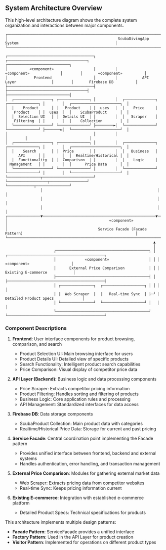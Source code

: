 ## System Architecture Overview

This high-level architecture diagram shows the complete system organization and interactions between major components.

```
┌───────────────────────────────────────────────────────────────────────────────────────────────────────────────────┐
│                                                  ScubaDivingApp System                                            │
└───────────────────────────────────────────────────────────────────────────────────────────────────────────────────┘
                                                          
┌───────────────────────────────────────┐         ┌────────────────────────────────────┐        ┌────────────────────────────┐
│          «component»                  │         │           «component»              │        │       «component»          │
│            Frontend                   │         │           API Layer                │        │       Firebase DB          │
├───────────────────────────────────────┤         ├────────────────────────────────────┤        ├────────────────────────────┤
│  ┌─────────────────┐ ┌──────────────┐ │         │  ┌──────────────┐ ┌──────────────┐ │        │  ┌──────────────────────┐  │
│  │    Product      │ │   Product    │ │  uses   │  │    Price     │ │   Product    │ │  uses  │  │    ScubaProduct      │  │
│  │  Selection UI   │ │  Details UI  │ │         │  │   Scraper    │ │   Filtering  │ │        │  │    Collection        │  │
│  └─────────────────┘ └──────────────┘ ├────────►│  └──────────────┘ └──────────────┘ ├───────►│  └──────────────────────┘  │
│                                       │         │                                    │        │                            │
│  ┌─────────────────┐ ┌──────────────┐ │         │  ┌──────────────┐ ┌──────────────┐ │        │  ┌──────────────────────┐  │
│  │    Search       │ │  Price       │ │         │  │   Business   │ │     API      │ │        │  │  Realtime/Historical │  │
│  │  Functionality  │ │  Comparison  │ │         │  │    Logic     │ │ Management   │ │        │  │      Price Data      │  │
│  └─────────────────┘ └──────────────┘ │         │  └──────────────┘ └──────────────┘ │        │  └──────────────────────┘  │
└───────────────┬───────────────────────┘         └──────────────────┬─────────────────┘        └────────────┬───────────────┘
                │                                                    │                                       │
                │                                                    │                                       │
                │                                                    │                                       │
┌───────────────▼───────────────────────────────────────────────────▼───────────────────────────────────────▼───────────────┐
│                                              «component»                                                                  │
│                                         Service Facade (Facade Pattern)                                                   │
└───────────────────────────────────────────────────────────────────────────────────────────────────────────────────────────┘
                                                                   ▲
                                                                   │
                      ┌──────────────────────────────────────────┐ │ ┌────────────────────────────────────────────┐
                      │             «component»                  │ │ │              «component»                   │
                      │      External Price Comparison           │ │ │             Existing E-commerce            │
                      ├──────────────────────────────────────────┤ │ ├────────────────────────────────────────────┤
                      │ ┌───────────────┐  ┌───────────────────┐ │ │ │                                            │
                      │ │  Web Scraper  │  │   Real-time Sync  │ ├─┘ │         Detailed Product Specs             │
                      │ └───────────────┘  └───────────────────┘ │   │                                            │
                      └──────────────────────────────────────────┘   └────────────────────────────────────────────┘
```

### Component Descriptions

1. **Frontend**: User interface components for product browsing, comparison, and search
   - Product Selection UI: Main browsing interface for users
   - Product Details UI: Detailed view of specific products
   - Search Functionality: Intelligent product search capabilities
   - Price Comparison: Visual display of competitor price data

2. **API Layer (Backend)**: Business logic and data processing components
   - Price Scraper: Extracts competitor pricing information
   - Product Filtering: Handles sorting and filtering of products
   - Business Logic: Core application rules and processing
   - API Management: Standardized interfaces for data access

3. **Firebase DB**: Data storage components
   - ScubaProduct Collection: Main product data with categories
   - Realtime/Historical Price Data: Storage for current and past pricing

4. **Service Facade**: Central coordination point implementing the Facade pattern
   - Provides unified interface between frontend, backend and external systems
   - Handles authentication, error handling, and transaction management

5. **External Price Comparison**: Modules for gathering external market data
   - Web Scraper: Extracts pricing data from competitor websites
   - Real-time Sync: Keeps pricing information current

6. **Existing E-commerce**: Integration with established e-commerce platform
   - Detailed Product Specs: Technical specifications for products

This architecture implements multiple design patterns:
- **Facade Pattern**: ServiceFacade provides a unified interface
- **Factory Pattern**: Used in the API Layer for product creation
- **Visitor Pattern**: Implemented for operations on different product types
